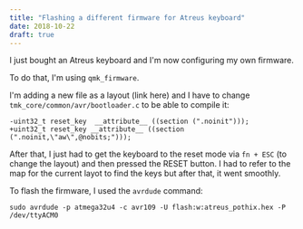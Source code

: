 ```yaml
---
title: "Flashing a different firmware for Atreus keyboard"
date: 2018-10-22
draft: true
---
```


I just bought an Atreus keyboard and I'm now configuring my own firmware.

To do that, I'm using `qmk_firmware`.

I'm adding a new file as a layout (link here) and I have to change
`tmk_core/common/avr/bootloader.c` to be able to compile it:

```
-uint32_t reset_key  __attribute__ ((section (".noinit")));
+uint32_t reset_key __attribute__ ((section (".noinit,\"aw\",@nobits;")));
```

After that, I just had to get the keyboard to the reset mode via `fn + ESC` (to
change the layout) and then pressed the RESET button. I had to refer to the map
for the current layot to find the keys but after that, it went smoothly.

To flash the firmware, I used the `avrdude` command:

```
sudo avrdude -p atmega32u4 -c avr109 -U flash:w:atreus_pothix.hex -P /dev/ttyACM0
```
